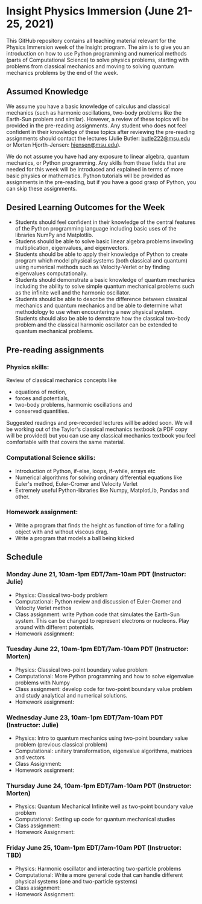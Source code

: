 # Insight Physics Immersion (June 21-25, 2021)

This GitHub repository contains all teaching material relevant for the Physics Immersion week of the Insight program.  The aim is to give you an introduction on how to use Python programming and numerical methods (parts of Computational Science) to solve physics problems, starting with problems from classical mechanics and moving to solving quantum mechanics problems by the end of the week.

## Assumed Knowledge 
We assume you have a basic knowledge of calculus and classical mechanics (such as harmonic oscillations, two-body problems like the Earth-Sun problem and similar).  However, a review of these topics will be provided in the pre-reading assignments. Any student who does not feel confident in their knowledge of these topics after reviewing the pre-reading assignments should contact the lectures (Julie Butler: butle222@msu.edu or Morten Hjorth-Jensen: hjensen@msu.edu).

We do not assume you have had any exposure to linear algebra, quantum mechanics, or Python programming.  Any skills from these fields that are needed for this week will be introduced and explained in terms of more basic physics or mathematics.  Python tutorials will be provided as assignments in the pre-reading, but if you have a good grasp of Python, you can skip these assignments.

## Desired Learning Outcomes for the Week
* Students should feel confident in their knowledge of the central features of the Python programming language including basic uses of the libraries NumPy and Matplotlib.
* Studens should be able to solve basic linear algebra problems invovling multiplication, eigenvalues, and eigenvectors.
* Students should be able to apply their knowledge of Python to create program which model physical systems (both classical and quantum) using numerical methods such as Velocity-Verlet or by finding eigenvalues computationally.
* Students should demonstrate a basic knowledge of quantum mechanics including the ability to solve simple quantum mechanical problems such as the infinite well and the harmonic oscillator.
* Students should be able to describe the difference between classical mechanics and quantum mechanics and be able to determine what methodology to use when encountering a new physical system.  Students should also be able to demstrate how the classical two-body problem and the classical harmonic oscillator can be extended to quantum mechanical problems.


## Pre-reading assignments 
### Physics skills: 
Review of classical mechanics concepts like 
- equations of motion, 
- forces and potentials, 
- two-body problems, harmomic oscillations and 
- conserved quantities.

Suggested readings and pre-recorded lectures will be added soon.  We will be working out of the Taylor's classical mechanics textbook (a PDF copy will be provided) but you can use any classical mechanics textbook you feel comfortable with that covers the same material.

### Computational Science skills:
- Introduction ot Python, if-else, loops, if-while, arrays etc
- Numerical algorithms for solving ordinary differential equations like Euler's method, Euler-Cromer and Velocity Verlet
- Extremely useful Python-libraries like Numpy, MatplotLib, Pandas and other.

### Homework assignment:
- Write a program that finds the height as function of time for a falling object with and without viscous drag.
- Write a program that models a ball being kicked

## Schedule
### Monday June 21, 10am-1pm EDT/7am-10am PDT (Instructor: Julie)
- Physics: Classical two-body problem
- Computational: Python review and discussion of Euler-Cromer and Velocity Verlet methos
- Class assignment: write Python code that simulates the Earth-Sun system. This can be changed to represent electrons or nucleons. Play around with different potentials.
- Homework assignment:

### Tuesday June 22, 10am-1pm EDT/7am-10am PDT (Instructor: Morten)
- Physics: Classical two-point boundary value problem
- Computational: More Python programming and how to solve eigenvalue problems with Numpy
- Class assignment: develop code for two-point boundary value problem and study analytical and numerical solutions.
- Homework assignment:

### Wednesday June 23, 10am-1pm EDT/7am-10am PDT (Instructor: Julie)
- Physics: Intro to quantum mechanics using two-point boundary value problem (previous classical problem)
- Computational: unitary transformation, eigenvalue algorithms, matrices and vectors
- Class Assignment: 
- Homework assignment:
### Thursday June 24, 10am-1pm EDT/7am-10am PDT (Instructor: Morten)
- Physics: Quantum Mechanical Infinite well as two-point boundary value problem 
- Computational: Setting up code for quantum mechanical studies
- Class assignment:
- Homework Assignment:

### Friday June 25, 10am-1pm EDT/7am-10am PDT (Instructor: TBD)
- Physics: Harmonic oscillator and interacting two-particle problems
- Computational: Write a more general code that can handle different physical systems (one and two-particle systems)
- Class assignment:
- Homework Assignment:


